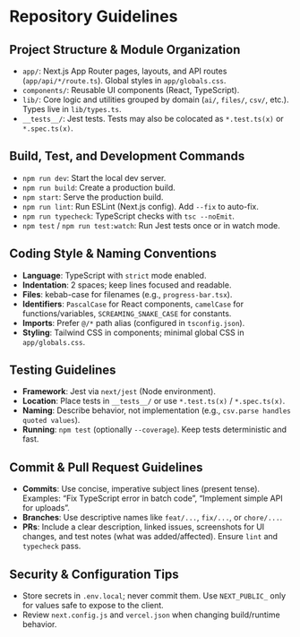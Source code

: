 # Repository Guidelines

## Project Structure & Module Organization
- `app/`: Next.js App Router pages, layouts, and API routes (`app/api/*/route.ts`). Global styles in `app/globals.css`.
- `components/`: Reusable UI components (React, TypeScript).
- `lib/`: Core logic and utilities grouped by domain (`ai/`, `files/`, `csv/`, etc.). Types live in `lib/types.ts`.
- `__tests__/`: Jest tests. Tests may also be colocated as `*.test.ts(x)` or `*.spec.ts(x)`.

## Build, Test, and Development Commands
- `npm run dev`: Start the local dev server.
- `npm run build`: Create a production build.
- `npm start`: Serve the production build.
- `npm run lint`: Run ESLint (Next.js config). Add `--fix` to auto-fix.
- `npm run typecheck`: TypeScript checks with `tsc --noEmit`.
- `npm test` / `npm run test:watch`: Run Jest tests once or in watch mode.

## Coding Style & Naming Conventions
- **Language**: TypeScript with `strict` mode enabled.
- **Indentation**: 2 spaces; keep lines focused and readable.
- **Files**: kebab-case for filenames (e.g., `progress-bar.tsx`).
- **Identifiers**: `PascalCase` for React components, `camelCase` for functions/variables, `SCREAMING_SNAKE_CASE` for constants.
- **Imports**: Prefer `@/*` path alias (configured in `tsconfig.json`).
- **Styling**: Tailwind CSS in components; minimal global CSS in `app/globals.css`.

## Testing Guidelines
- **Framework**: Jest via `next/jest` (Node environment).
- **Location**: Place tests in `__tests__/` or use `*.test.ts(x)` / `*.spec.ts(x)`.
- **Naming**: Describe behavior, not implementation (e.g., `csv.parse handles quoted values`).
- **Running**: `npm test` (optionally `--coverage`). Keep tests deterministic and fast.

## Commit & Pull Request Guidelines
- **Commits**: Use concise, imperative subject lines (present tense). Examples: “Fix TypeScript error in batch code”, “Implement simple API for uploads”.
- **Branches**: Use descriptive names like `feat/...`, `fix/...`, or `chore/...`.
- **PRs**: Include a clear description, linked issues, screenshots for UI changes, and test notes (what was added/affected). Ensure `lint` and `typecheck` pass.

## Security & Configuration Tips
- Store secrets in `.env.local`; never commit them. Use `NEXT_PUBLIC_` only for values safe to expose to the client.
- Review `next.config.js` and `vercel.json` when changing build/runtime behavior.
